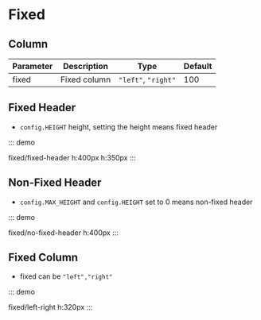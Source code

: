 # Fixed

## Column

| Parameter | Description  | Type                | Default |
| --------- | ------------ | ------------------- | ------- |
| fixed     | Fixed column | `"left"`, `"right"` | 100     |

## Fixed Header

- `config.HEIGHT` height, setting the height means fixed header

::: demo

fixed/fixed-header
h:400px
h:350px
:::

## Non-Fixed Header

- `config.MAX_HEIGHT` and `config.HEIGHT` set to 0 means non-fixed header

::: demo

fixed/no-fixed-header
h:400px
:::

## Fixed Column

- fixed can be `"left","right"`

::: demo

fixed/left-right
h:320px
:::
